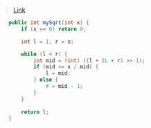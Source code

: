 > [Link](https://leetcode-cn.com/problems/sqrtx/)

```java
    public int mySqrt(int x) {
        if (x == 0) return 0;

        int l = 1, r = x;

        while (l < r) {
            int mid = (int) ((l + 1L + r) >> 1);
            if (mid <= x / mid) {
                l = mid;
            } else {
                r = mid - 1;
            }
        }
        
        return l;
    }
```